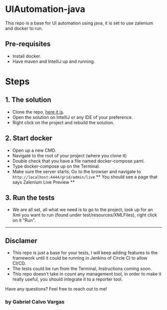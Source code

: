 # UIAutomation-java
This repo is a base for UI automation using java, it is set to use zalenium and docker to run.


## Pre-requisites
- Install docker. 
- Have maven and IntelliJ up and running.



# Steps
## 1. The solution
- Clone the repo, [here it is](https://github.com/gcalvoCR/UIAutomation-java).
- Open the solution on IntelliJ or any IDE of your preference.
- Right click on the project and rebuild the solution.


## 2. Start docker

- Open up a new CMD.
- Navigate to the root of your project (where you clone it)
- Double check that you have a file named docker-compose.yaml.
- Type docker-compose up on the Terminal.
- Make sure the server starts, Go to the browser and navigate to ` http://localhost:4444/grid/admin/live `
    ** You should see a page that says Zalenium Live Preview **


## 3. Run the tests

- We are all set, all what we need is to go to the project, look up for an Xml you want to run (found under test/resources/XMLFiles), right click on it "Run".

***

## Disclamer

- This repo is just a base for your tests, I will keep adding features to the framework until it could be running in Jenkins of Circle CI to allow CI/CD.
- The tests could be run from the Terminal, Instructions coming soon.
- This repo doesn't take in count any management tool, in order to make it really useful, you should integrate it to a reporter tool.

Have any questions? Feel free to reach out to me!


### by Gabriel Calvo Vargas

